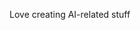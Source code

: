 Love creating AI-related stuff
<!--

<details>
<summary><b>🌟 Featured Projects</b></summary>

- **[Project Name](Project Link):** Short description. 🌟
- **[Another Project](Link):** Description. 🌟

</details>

<details>
<summary><b>🤖 AI-Related Projects</b></summary>

- **[Project Name](Link):** Description.
- **[Another AI Project](Link):** Description.

</details>

<details>
<summary><b>🔬 Research in AI</b></summary>

- **[Research Project](Link):** Short description.
- **[Another Research](Link):** Description.

</details>

<details>
<summary><b>🎯 Other Projects</b></summary>

- **[Project Name](Link):** Description.
- **[Another Project](Link):** Description.

</details>

<details>
<summary><b>👨‍🏫 Tutoring</b></summary>

- **[Tutoring Project](Link):** Description.
- **[Another Tutoring Experience](Link):** Description.

</details>

<details>
<summary><b>😎 Personal</b></summary>

- **[Personal Project](Link):** Description.
- **[Another Personal Interest](Link):** Description.

</details>

-->

